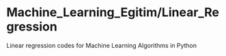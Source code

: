 # Machine_Learning_Egitim/Linear_Regression
Linear regression codes for Machine Learning Algorithms in Python

